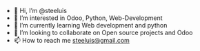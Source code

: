 - 👋 Hi, I’m @steeluis
- 👀 I’m interested in Odoo, Python, Web-Development
- 🌱 I’m currently learning Web development and python
- 💞️ I’m looking to collaborate on Open source projects and Odoo
- 📫 How to reach me steeluis@gmail.com

<!---
steeluis/steeluis is a ✨ special ✨ repository because its `README.md` (this file) appears on your GitHub profile.
You can click the Preview link to take a look at your changes.
--->
